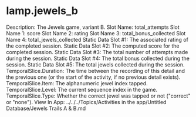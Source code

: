 # lamp.jewels_b

Description: The Jewels game, variant B.
Slot Name: total_attempts
Slot Name 1: score
Slot Name 2: rating
Slot Name 3: total_bonus_collected
Slot Name 4: total_jewels_collected
Static Data Slot #1: The associated rating of the completed session.
Static Data Slot #2: The computed score for the completed session.
Static Data Slot #3: The total number of attempts made during the session.
Static Data Slot #4: The total bonus collected during the session.
Static Data Slot #5: The total jewels collected during the session.
TemporalSlice.Duration: The time between the recording of this detail and the previous one (or the start of the activity, if no previous detail exists).
TemporalSlice.Item: The alphanumeric jewel index tapped.
TemporalSlice.Level: The current sequence index in the game.
TemporalSlice.Type: Whether the correct jewel was tapped or not ("correct" or "none").
View In App: ../../../Topics/Activities in the app/Untitled Database/Jewels Trails A & B.md